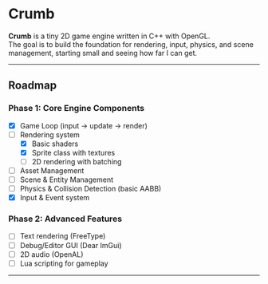 # Crumb

**Crumb** is a tiny 2D game engine written in C++ with OpenGL.  
The goal is to build the foundation for rendering, input, physics, and scene management, starting small and seeing how far I can get.

---

## Roadmap

### Phase 1: Core Engine Components

- [x] Game Loop (input → update → render)
- [ ] Rendering system
  - [x] Basic shaders
  - [x] Sprite class with textures
  - [ ] 2D rendering with batching
- [ ] Asset Management
- [ ] Scene & Entity Management
- [ ] Physics & Collision Detection (basic AABB)
- [x] Input & Event system

### Phase 2: Advanced Features

- [ ] Text rendering (FreeType)
- [ ] Debug/Editor GUI (Dear ImGui)
- [ ] 2D audio (OpenAL)
- [ ] Lua scripting for gameplay

---
